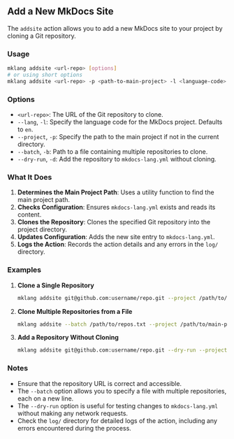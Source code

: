 ## Add a New MkDocs Site

The `addsite` action allows you to add a new MkDocs site to your project by cloning a Git repository.

### Usage

```bash
mklang addsite <url-repo> [options]
# or using short options
mklang addsite <url-repo> -p <path-to-main-project> -l <language-code>
```

### Options

- `<url-repo>`: The URL of the Git repository to clone.
- `--lang`, `-l`: Specify the language code for the MkDocs project. Defaults to `en`.
- `--project`, `-p`: Specify the path to the main project if not in the current directory.
- `--batch`, `-b`: Path to a file containing multiple repositories to clone.
- `--dry-run`, `-d`: Add the repository to `mkdocs-lang.yml` without cloning.

### What It Does

1. **Determines the Main Project Path**: Uses a utility function to find the main project path.
2. **Checks Configuration**: Ensures `mkdocs-lang.yml` exists and reads its content.
3. **Clones the Repository**: Clones the specified Git repository into the project directory.
4. **Updates Configuration**: Adds the new site entry to `mkdocs-lang.yml`.
5. **Logs the Action**: Records the action details and any errors in the `log/` directory.

### Examples

1. **Clone a Single Repository**

   ```bash
   mklang addsite git@github.com:username/repo.git --project /path/to/main-project
   ```

2. **Clone Multiple Repositories from a File**

   ```bash
   mklang addsite --batch /path/to/repos.txt --project /path/to/main-project
   ```

3. **Add a Repository Without Cloning**

   ```bash
   mklang addsite git@github.com:username/repo.git --dry-run --project /path/to/main-project
   ```

### Notes

- Ensure that the repository URL is correct and accessible.
- The `--batch` option allows you to specify a file with multiple repositories, each on a new line.
- The `--dry-run` option is useful for testing changes to `mkdocs-lang.yml` without making any network requests.
- Check the `log/` directory for detailed logs of the action, including any errors encountered during the process. 